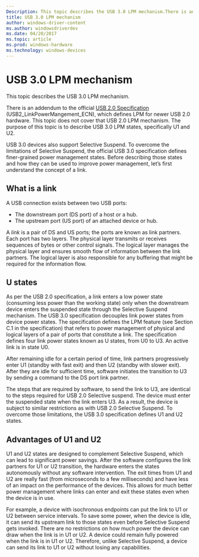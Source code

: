 ```yaml
---
Description: This topic describes the USB 3.0 LPM mechanism.There is an addendum to the official USB 2.0 Specification (USB2_LinkPowerMangement_ECN), which defines LPM for newer USB 2.0 hardware.
title: USB 3.0 LPM mechanism
author: windows-driver-content
ms.author: windowsdriverdev
ms.date: 04/20/2017
ms.topic: article
ms.prod: windows-hardware
ms.technology: windows-devices
---
```


# USB 3.0 LPM mechanism


This topic describes the USB 3.0 LPM mechanism.

There is an addendum to the official [USB 2.0 Specification](http://go.microsoft.com/fwlink/p/?linkid=230961) (USB2\_LinkPowerMangement\_ECN), which defines LPM for newer USB 2.0 hardware. This topic does not cover that USB 2.0 LPM mechanism. The purpose of this topic is to describe USB 3.0 LPM states, specifically U1 and U2.

USB 3.0 devices also support Selective Suspend. To overcome the limitations of Selective Suspend, the official USB 3.0 specification defines finer-grained power management states. Before describing those states and how they can be used to improve power management, let’s first understand the concept of a link.

## What is a link


A USB connection exists between two USB ports:

-   The downstream port (DS port) of a host or a hub.
-   The upstream port (US port) of an attached device or hub.

A *link* is a pair of DS and US ports; the ports are known as link partners. Each port has two layers. The physical layer transmits or receives sequences of bytes or other control signals. The logical layer manages the physical layer and ensures smooth flow of information between the link partners. The logical layer is also responsible for any buffering that might be required for the information flow.

## U states


As per the USB 2.0 specification, a link enters a low power state (consuming less power than the working state) only when the downstream device enters the suspended state through the Selective Suspend mechanism. The USB 3.0 specification decouples link power states from device power states. The specification defines the LPM feature (see Section C.1 in the specification) that refers to power management of physical and logical layers of a pair of ports that constitute a link. The specification defines four link power states known as U states, from U0 to U3. An active link is in state U0.

After remaining idle for a certain period of time, link partners progressively enter U1 (standby with fast exit) and then U2 (standby with slower exit). After they are idle for sufficient time, software initiates the transition to U3 by sending a command to the DS port link partner.

The steps that are required by software, to send the link to U3, are identical to the steps required for USB 2.0 Selective suspend. The device must enter the suspended state when the link enters U3. As a result, the device is subject to similar restrictions as with USB 2.0 Selective Suspend. To overcome those limitations, the USB 3.0 specification defines U1 and U2 states.

## Advantages of U1 and U2


U1 and U2 states are designed to complement Selective Suspend, which can lead to significant power savings. After the software configures the link partners for U1 or U2 transition, the hardware enters the states autonomously without any software intervention. The exit times from U1 and U2 are really fast (from microseconds to a few milliseconds) and have less of an impact on the performance of the devices. This allows for much better power management where links can enter and exit these states even when the device is in use.

For example, a device with isochronous endpoints can put the link to U1 or U2 between service intervals. To save some power, when the device is idle, it can send its upstream link to those states even before Selective Suspend gets invoked. There are no restrictions on how much power the device can draw when the link is in U1 or U2. A device could remain fully powered when the link is in U1 or U2. Therefore, unlike Selective Suspend, a device can send its link to U1 or U2 without losing any capabilities.

 

 




